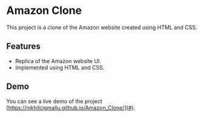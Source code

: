# Amazon Clone

This project is a clone of the Amazon website created using HTML and CSS.


## Features

- Replica of the Amazon website UI.
- Implemented using HTML and CSS.

## Demo

You can see a live demo of the project [https://nikhilcigmallu.github.io/Amazon_Clone/](#).



